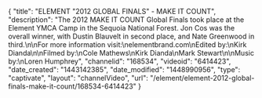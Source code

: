 {
    "title": "ELEMENT \"2012 GLOBAL FINALS\" - MAKE IT COUNT",
    "description": "The 2012 MAKE IT COUNT Global Finals took place at the Element YMCA Camp in the Sequoia National Forest. Jon Cos was the overall winner, with Dustin Blauvelt in second place, and Nate Greenwood in third.\n\nFor more information visit:\nelementbrand.com\nEdited by:\nKirk Dianda\n\nFilmed by:\nCole Mathews\nKirk Dianda\nMark Stewart\n\nMusic by:\nLoren Humphrey",
    "channelid": "168534",
    "videoid": "6414423",
    "date_created": "1443142385",
    "date_modified": "1448990956",
    "type": "captivate",
    "layout": "channelVideo",
    "url": "\/element\/element-2012-global-finals-make-it-count\/168534-6414423"
}